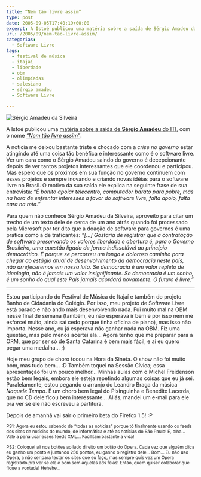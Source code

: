 ```yaml
---
title: “Nem tão livre assim”
type: post
date: 2005-09-05T17:40:19+00:00
excerpt: A Istoé publicou uma matéria sobre a saída de Sérgio Amadeu da Silveira do ITI...
url: /2005/09/nem-tao-livre-assim/
categorias:
  - Software Livre
tags:
  - festival de música
  - itajaí
  - liberdade
  - obm
  - olimpíadas
  - salesiano
  - sérgio amadeu
  - Software Livre

---
```

![Sérgio Amadeu da Silveira](https://static.flickr.com/33/40987282_8060b9dd63_m.jpg)

A Istoé publicou uma [matéria sobre a saída de **Sérgio Amadeu** do ITI][2], com o nome [_“Nem tão livre assim”_][2].

A notícia me deixou bastante triste e chocado com a _crise no governo_ estar atingindo até uma coisa tão benéfica e interessante como é o software livre. Ver um cara como o Sérgio Amadeu saindo do governo é decepcionante depois de ver tantos projetos interessantes que ele coordenou e participou. Mas espero que os próximos em sua função no governo continuem com esses projetos e sempre inovando e criando novas idéias para o software livre no Brasil. O motivo da sua saída ele explica na seguinte frase de sua entrevista: _“É bonito apoiar telecentro, computador barato para pobre, mas na hora de enfrentar interesses a favor do software livre, falta apoio, falta cara na reta.”_

Para quem não conhece Sérgio Amadeu da Silveira, aproveito para citar um trecho de um texto dele de cerca de um ano atrás quando foi processado pela Microsoft por ter dito que a doação de software para governos é uma prática como a de traficantes: _“[…] Gostaria de registrar que a contratação de software preservando os valores liberdade e abertura é, para o Governo Brasileiro, uma questão ligada de forma indissolúvel ao princípio democrático. E porque se percorreu um longo e doloroso caminho para chegar ao estágio atual de desenvolvimento da democracia neste país, não arrefeceremos em nossa luta. Se democracia é um valor repleto de ideologia, não é jamais um valor insignificante. Se democracia é um sonho, é um sonho do qual este País jamais acordará novamente. O futuro é livre.”_

* * *

Estou participando do Festival de Música de Itajaí e também do projeto Banho de Cidadania do Colégio. Por isso, meu projeto de Software Livre está parado e não ando mais desenvolvendo nada. Fui muito mal na OBM nesse final de semana (também, eu não esperava ir bem e por isso nem me esforcei muito, ainda saí cedo porque tinha oficina de piano), mas isso não importa. Nesse ano, eu já esperava não ganhar nada na OBM. Fiz uma questão, mas pelo menos acertei ela… Agora tenho que me preparar para a ORM, que por ser só de Santa Catarina é bem mais fácil, e aí eu quero pegar uma medalha… ;)

Hoje meu grupo de choro tocou na Hora da Sineta. O show não foi muito bom, mas tudo bem… :D Também toquei na Sessão Cívica; essa apresentação foi um pouco melhor… Minhas aulas com o Michel Freidenson estão bem legais, embora ele esteja repetindo algumas coisas que eu já sei. Paralelamente, estou pegando o arranjo do Leandro Braga da música _Naquele Tempo_. É um choro bem legal do Pixinguinha e Benedito Lacerda, que no CD dele ficou bem interessante… Aliás, mandei um e-mail para ele pra ver se ele não escreveu a partitura.

Depois de amanhã vai sair o primeiro beta do Firefox 1.5! :P

<small>PS1: Agora eu estou sabendo de “todas as notícias” porque tô finalmente usando os feeds dos sites de notícias do mundo, de informática e até as notícias do São Paulo! E, olha… Vale a pena usar esses feeds XML… Facilitam bastante a vida!</small>

<small>PS2: Coloquei ali nos botões ao lado direito um botão do Opera. Cada vez que alguém clica eu ganho um ponto e juntando 250 pontos, eu ganho o registro dele… Bom… Eu não uso Opera, a não ser para testar os sites que eu faço, mas sempre quis vez um Opera registrado pra ver se ele é bom sem aquelas ads feias! Então, quem quiser colaborar que fique a vontade! Hehehe…</small>

 [2]: http://www.terra.com.br/istoe/1873/economia/1873_nem_tao_livre_assim.htm

